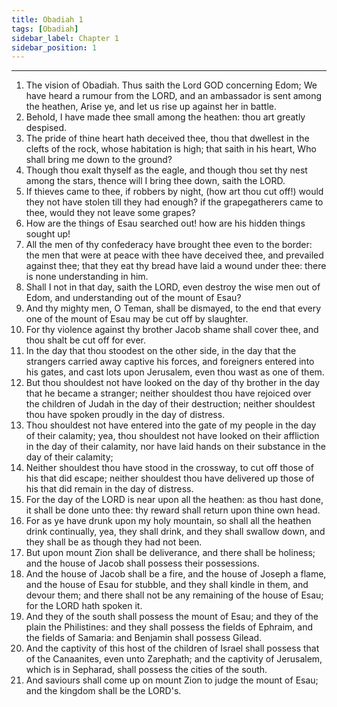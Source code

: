 ```yaml
---
title: Obadiah 1
tags: [Obadiah]
sidebar_label: Chapter 1
sidebar_position: 1
---
```


---
1. The vision of Obadiah. Thus saith the Lord GOD concerning Edom; We have heard a rumour from the LORD, and an ambassador is sent among the heathen, Arise ye, and let us rise up against her in battle.
2. Behold, I have made thee small among the heathen: thou art greatly despised.
3. The pride of thine heart hath deceived thee, thou that dwellest in the clefts of the rock, whose habitation is high; that saith in his heart, Who shall bring me down to the ground?
4. Though thou exalt thyself as the eagle, and though thou set thy nest among the stars, thence will I bring thee down, saith the LORD.
5. If thieves came to thee, if robbers by night, (how art thou cut off!) would they not have stolen till they had enough? if the grapegatherers came to thee, would they not leave some grapes?
6. How are the things of Esau searched out! how are his hidden things sought up!
7. All the men of thy confederacy have brought thee even to the border: the men that were at peace with thee have deceived thee, and prevailed against thee; that they eat thy bread have laid a wound under thee: there is none understanding in him.
8. Shall I not in that day, saith the LORD, even destroy the wise men out of Edom, and understanding out of the mount of Esau?
9. And thy mighty men, O Teman, shall be dismayed, to the end that every one of the mount of Esau may be cut off by slaughter.
10. For thy violence against thy brother Jacob shame shall cover thee, and thou shalt be cut off for ever.
11. In the day that thou stoodest on the other side, in the day that the strangers carried away captive his forces, and foreigners entered into his gates, and cast lots upon Jerusalem, even thou wast as one of them.
12. But thou shouldest not have looked on the day of thy brother in the day that he became a stranger; neither shouldest thou have rejoiced over the children of Judah in the day of their destruction; neither shouldest thou have spoken proudly in the day of distress.
13. Thou shouldest not have entered into the gate of my people in the day of their calamity; yea, thou shouldest not have looked on their affliction in the day of their calamity, nor have laid hands on their substance in the day of their calamity;
14. Neither shouldest thou have stood in the crossway, to cut off those of his that did escape; neither shouldest thou have delivered up those of his that did remain in the day of distress.
15. For the day of the LORD is near upon all the heathen: as thou hast done, it shall be done unto thee: thy reward shall return upon thine own head.
16. For as ye have drunk upon my holy mountain, so shall all the heathen drink continually, yea, they shall drink, and they shall swallow down, and they shall be as though they had not been.
17. But upon mount Zion shall be deliverance, and there shall be holiness; and the house of Jacob shall possess their possessions.
18. And the house of Jacob shall be a fire, and the house of Joseph a flame, and the house of Esau for stubble, and they shall kindle in them, and devour them; and there shall not be any remaining of the house of Esau; for the LORD hath spoken it.
19. And they of the south shall possess the mount of Esau; and they of the plain the Philistines: and they shall possess the fields of Ephraim, and the fields of Samaria: and Benjamin shall possess Gilead.
20. And the captivity of this host of the children of Israel shall possess that of the Canaanites, even unto Zarephath; and the captivity of Jerusalem, which is in Sepharad, shall possess the cities of the south.
21. And saviours shall come up on mount Zion to judge the mount of Esau; and the kingdom shall be the LORD's.
